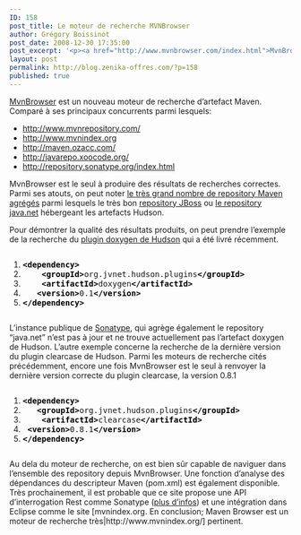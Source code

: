 ```yaml
---
ID: 158
post_title: Le moteur de recherche MVNBrowser
author: Grégory Boissinot
post_date: 2008-12-30 17:35:00
post_excerpt: '<p><a href="http://www.mvnbrowser.com/index.html">MvnBrowser</a> est un nouveau moteur de recherche d’artefact Maven. Comparé à ses principaux concurrents parmi lesquels:</p> <ul> <li><a href="http://www.mvnrepository.com/">http://www.mvnrepository.com/</a></li> <li><a href="http://www.mvnindex.org/">http://www.mvnindex.org</a></li> <li><a href="http://maven.ozacc.com/">http://maven.ozacc.com/</a></li> <li><a href="http://javarepo.xoocode.org/">http://javarepo.xoocode.org/</a></li> <li><a href="http://repository.sonatype.org/index.html">http://repository.sonatype.org/index.html</a></li> </ul> <p>MvnBrowser est le seul à produire des résultats de recherches correctes. Parmi ses atouts, on peut noter <a href="http://www.mvnbrowser.com/repositories.html">le très grand nombre de repository Maven agrégés</a> parmi lesquels le très bon <a href="http://repository.jboss.org/maven2/">repository JBoss</a> ou <a href="http://download.java.net/maven/2/">le repository java.net</a> hébergeant les artefacts Hudson.</p>'
layout: post
permalink: http://blog.zenika-offres.com/?p=158
published: true
---
```

<p><a href="http://www.mvnbrowser.com/index.html">MvnBrowser</a> est un nouveau moteur de recherche d’artefact Maven. Comparé à ses principaux concurrents parmi lesquels:</p> <ul> <li><a href="http://www.mvnrepository.com/">http://www.mvnrepository.com/</a></li> <li><a href="http://www.mvnindex.org/">http://www.mvnindex.org</a></li> <li><a href="http://maven.ozacc.com/">http://maven.ozacc.com/</a></li> <li><a href="http://javarepo.xoocode.org/">http://javarepo.xoocode.org/</a></li> <li><a href="http://repository.sonatype.org/index.html">http://repository.sonatype.org/index.html</a></li> </ul> <p>MvnBrowser est le seul à produire des résultats de recherches correctes. Parmi ses atouts, on peut noter <a href="http://www.mvnbrowser.com/repositories.html">le très grand nombre de repository Maven agrégés</a> parmi lesquels le très bon <a href="http://repository.jboss.org/maven2/">repository JBoss</a> ou <a href="http://download.java.net/maven/2/">le repository java.net</a> hébergeant les artefacts Hudson.</p>
<!--more-->
<p>Pour démontrer la qualité des résultats produits, on peut prendre l’exemple de la recherche du <a href="http://hudson.gotdns.com/wiki/display/HUDSON/Doxygen+Plugin">plugin doxygen de Hudson</a> qui a été livré récemment.</p> <pre class="xml code xml" style="font-family:inherit"><ol><li style="font-weight: normal;"><div style="font-family: monospace; font-weight: normal; font-style: normal; margin:0; padding:0; background:inherit;"><span style="color: #009900;"><span style="color: #000000; font-weight: bold;">&lt;dependency<span style="color: #000000; font-weight: bold;">&gt;</span></span></span></div></li><li style="font-weight: normal;"><div style="font-family: monospace; font-weight: normal; font-style: normal; margin:0; padding:0; background:inherit;">	<span style="color: #009900;"><span style="color: #000000; font-weight: bold;">&lt;groupId<span style="color: #000000; font-weight: bold;">&gt;</span></span></span>org.jvnet.hudson.plugins<span style="color: #009900;"><span style="color: #000000; font-weight: bold;">&lt;/groupId<span style="color: #000000; font-weight: bold;">&gt;</span></span></span></div></li><li style="font-weight: normal;"><div style="font-family: monospace; font-weight: normal; font-style: normal; margin:0; padding:0; background:inherit;">	<span style="color: #009900;"><span style="color: #000000; font-weight: bold;">&lt;artifactId<span style="color: #000000; font-weight: bold;">&gt;</span></span></span>doxygen<span style="color: #009900;"><span style="color: #000000; font-weight: bold;">&lt;/artifactId<span style="color: #000000; font-weight: bold;">&gt;</span></span></span></div></li><li style="font-weight: normal;"><div style="font-family: monospace; font-weight: normal; font-style: normal; margin:0; padding:0; background:inherit;">	<span style="color: #009900;"><span style="color: #000000; font-weight: bold;">&lt;version<span style="color: #000000; font-weight: bold;">&gt;</span></span></span>0.1<span style="color: #009900;"><span style="color: #000000; font-weight: bold;">&lt;/version<span style="color: #000000; font-weight: bold;">&gt;</span></span></span></div></li><li style="font-weight: normal;"><div style="font-family: monospace; font-weight: normal; font-style: normal; margin:0; padding:0; background:inherit;"><span style="color: #009900;"><span style="color: #000000; font-weight: bold;">&lt;/dependency<span style="color: #000000; font-weight: bold;">&gt;</span></span></span></div></li></ol></pre> <p>L’instance publique de <a href="http://repository.sonatype.org/index.html">Sonatype</a>, qui agrège également le repository “java.net” n’est pas à jour et ne trouve actuellement pas l’artefact doxygen de Hudson. L’autre exemple concerne la recherche de la dernière version du plugin clearcase de Hudson. Parmi les moteurs de recherche cités précédemment, encore une fois MvnBrowser est le seul à renvoyer la dernière version correcte du plugin clearcase, la version 0.8.1</p> <pre class="xml code xml" style="font-family:inherit"><ol><li style="font-weight: normal;"><div style="font-family: monospace; font-weight: normal; font-style: normal; margin:0; padding:0; background:inherit;"><span style="color: #009900;"><span style="color: #000000; font-weight: bold;">&lt;dependency<span style="color: #000000; font-weight: bold;">&gt;</span></span></span></div></li><li style="font-weight: normal;"><div style="font-family: monospace; font-weight: normal; font-style: normal; margin:0; padding:0; background:inherit;">	<span style="color: #009900;"><span style="color: #000000; font-weight: bold;">&lt;groupId<span style="color: #000000; font-weight: bold;">&gt;</span></span></span>org.jvnet.hudson.plugins<span style="color: #009900;"><span style="color: #000000; font-weight: bold;">&lt;/groupId<span style="color: #000000; font-weight: bold;">&gt;</span></span></span></div></li><li style="font-weight: normal;"><div style="font-family: monospace; font-weight: normal; font-style: normal; margin:0; padding:0; background:inherit;">	<span style="color: #009900;"><span style="color: #000000; font-weight: bold;">&lt;artifactId<span style="color: #000000; font-weight: bold;">&gt;</span></span></span>clearcase<span style="color: #009900;"><span style="color: #000000; font-weight: bold;">&lt;/artifactId<span style="color: #000000; font-weight: bold;">&gt;</span></span></span></div></li><li style="font-weight: normal;"><div style="font-family: monospace; font-weight: normal; font-style: normal; margin:0; padding:0; background:inherit;">	<span style="color: #009900;"><span style="color: #000000; font-weight: bold;">&lt;version<span style="color: #000000; font-weight: bold;">&gt;</span></span></span>0.8.1<span style="color: #009900;"><span style="color: #000000; font-weight: bold;">&lt;/version<span style="color: #000000; font-weight: bold;">&gt;</span></span></span></div></li><li style="font-weight: normal;"><div style="font-family: monospace; font-weight: normal; font-style: normal; margin:0; padding:0; background:inherit;"><span style="color: #009900;"><span style="color: #000000; font-weight: bold;">&lt;/dependency<span style="color: #000000; font-weight: bold;">&gt;</span></span></span></div></li></ol></pre> <p>Au dela du moteur de recherche, on est bien sûr capable de naviguer dans l’ensemble des repository depuis MvnBrowser. Une fonction d’analyse des dépendances du descripteur Maven (pom.xml) est également disponible. Très prochainement, il est probable que ce site propose une API d’interrogation Rest comme Sonatype (<a href="http://blogs.sonatype.com/people/2008/11/searching-with-the-sonatype-nexus-rest-api-groovy/">plus d’infos</a>) et une intégration dans Eclipse comme le site [mvnindex.org. En conclusion; Maven Browser est un moteur de recherche très|http://www.mvnindex.org/] pertinent.</p>